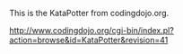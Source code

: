 This is the KataPotter from codingdojo.org.

http://www.codingdojo.org/cgi-bin/index.pl?action=browse&id=KataPotter&revision=41
